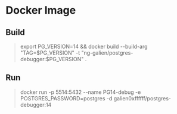 # Docker Image

## Build

> export PG_VERSION=14 && docker build --build-arg "TAG=$PG_VERSION" -t "ng-galien/postgres-debugger:$PG_VERSION" .

## Run

> docker run -p 5514:5432 --name PG14-debug -e POSTGRES_PASSWORD=postgres -d galien0xffffff/postgres-debugger:14